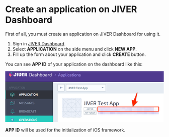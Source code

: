 # Create an application on JIVER Dashboard

First of all, you must create an application on JIVER Dashboard for using it. 

1. Sign in [JIVER Dashboard](https://dashboard.jiver.co).
1. Select **APPLICATION** on the side menu and click **NEW APP**.
1. Fill up the form about your application and click **CREATE** button.

You can see **APP ID** of your application on the dashboard like this:

![APP ID on JIVER Dashboard](./img/002_JIVER_-_Dashboard.png)

**APP ID** will be used for the initialization of iOS framework.